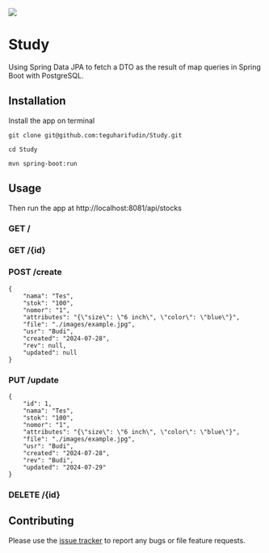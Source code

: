 ![](https://www.teguharief.com/img/teguh-arief.png)

# Study

Using Spring Data JPA to fetch a DTO as the result of map queries in Spring Boot with PostgreSQL.

## Installation

Install the app on terminal

```
git clone git@github.com:teguharifudin/Study.git
```
```
cd Study
```
```
mvn spring-boot:run
```

## Usage

Then run the app at http://localhost:8081/api/stocks

### GET /

### GET /{id}

### POST /create
```
{
    "nama": "Tes",
    "stok": "100",
    "nomor": "1",
    "attributes": "{\"size\": \"6 inch\", \"color\": \"blue\"}",
    "file": "./images/example.jpg",
    "usr": "Budi",
    "created": "2024-07-28",
    "rev": null,
    "updated": null
}
```

### PUT /update
```
{
    "id": 1,
    "nama": "Tes",
    "stok": "100",
    "nomor": "1",
    "attributes": "{\"size\": \"6 inch\", \"color\": \"blue\"}",
    "file": "./images/example.jpg",
    "usr": "Budi",
    "created": "2024-07-28",
    "rev": "Budi",
    "updated": "2024-07-29"
}
```

### DELETE /{id}

## Contributing

Please use the [issue tracker](https://github.com/teguharifudin/Study/issues) to report any bugs or file feature requests.
